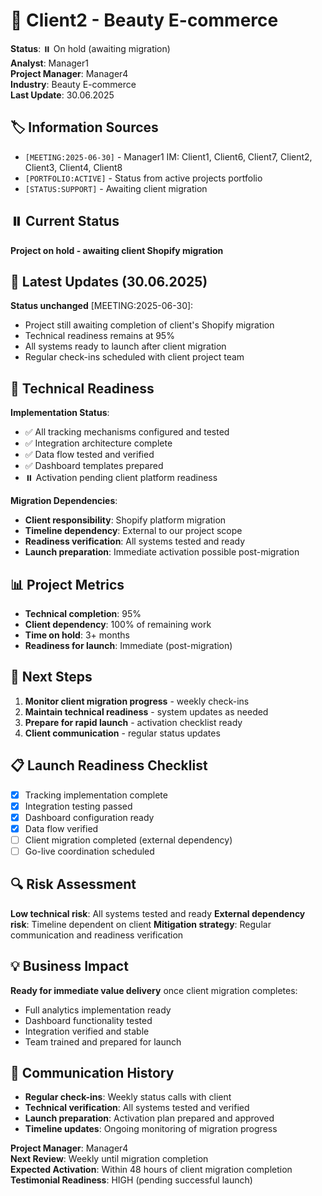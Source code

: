 # 🌺 Client2 - Beauty E-commerce  
**Status**: ⏸️ On hold (awaiting migration)  
**Analyst**: Manager1  
**Project Manager**: Manager4  
**Industry**: Beauty E-commerce  
**Last Update**: 30.06.2025

## 🏷️ Information Sources
- `[MEETING:2025-06-30]` - Manager1 IM: Client1, Client6, Client7, Client2, Client3, Client4, Client8
- `[PORTFOLIO:ACTIVE]` - Status from active projects portfolio
- `[STATUS:SUPPORT]` - Awaiting client migration

## ⏸️ Current Status
**Project on hold - awaiting client Shopify migration**

## 🔄 Latest Updates (30.06.2025)
**Status unchanged** [MEETING:2025-06-30]:
- Project still awaiting completion of client's Shopify migration
- Technical readiness remains at 95%
- All systems ready to launch after client migration
- Regular check-ins scheduled with client project team

## 🔧 Technical Readiness
**Implementation Status**:
- ✅ All tracking mechanisms configured and tested
- ✅ Integration architecture complete
- ✅ Data flow tested and verified
- ✅ Dashboard templates prepared
- ⏸️ Activation pending client platform readiness

**Migration Dependencies**:
- **Client responsibility**: Shopify platform migration
- **Timeline dependency**: External to our project scope
- **Readiness verification**: All systems tested and ready
- **Launch preparation**: Immediate activation possible post-migration

## 📊 Project Metrics
- **Technical completion**: 95%
- **Client dependency**: 100% of remaining work
- **Time on hold**: 3+ months
- **Readiness for launch**: Immediate (post-migration)

## 🎯 Next Steps
1. **Monitor client migration progress** - weekly check-ins
2. **Maintain technical readiness** - system updates as needed
3. **Prepare for rapid launch** - activation checklist ready
4. **Client communication** - regular status updates

## 📋 Launch Readiness Checklist
- [x] Tracking implementation complete
- [x] Integration testing passed
- [x] Dashboard configuration ready
- [x] Data flow verified
- [ ] Client migration completed (external dependency)
- [ ] Go-live coordination scheduled

## 🔍 Risk Assessment
**Low technical risk**: All systems tested and ready
**External dependency risk**: Timeline dependent on client
**Mitigation strategy**: Regular communication and readiness verification

## 💡 Business Impact
**Ready for immediate value delivery** once client migration completes:
- Full analytics implementation ready
- Dashboard functionality tested
- Integration verified and stable
- Team trained and prepared for launch

## 📝 Communication History
- **Regular check-ins**: Weekly status calls with client
- **Technical verification**: All systems tested and verified
- **Launch preparation**: Activation plan prepared and approved
- **Timeline updates**: Ongoing monitoring of migration progress

**Project Manager**: Manager4  
**Next Review**: Weekly until migration completion  
**Expected Activation**: Within 48 hours of client migration completion  
**Testimonial Readiness**: HIGH (pending successful launch)